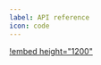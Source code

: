 ```yaml
---
label: API reference
icon: code
---
```


[!embed height="1200"](https://kycdao.github.io/kycdao-js-sdk/docs/api-reference/)
